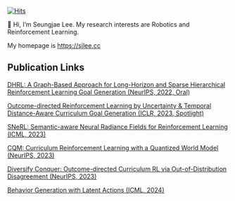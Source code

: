[![Hits](https://hits.seeyoufarm.com/api/count/incr/badge.svg?url=https%3A%2F%2Fgithub.com%2FjayLEE0301&count_bg=%2379C83D&title_bg=%23555555&icon=&icon_color=%23E7E7E7&title=Github&edge_flat=false)](https://hits.seeyoufarm.com)

👋 Hi, I’m Seungjae Lee. 
My research interests are Robotics and Reinforcement Learning.

My homepage is https://sjlee.cc


## Publication Links

[DHRL: A Graph-Based Approach for Long-Horizon and Sparse Hierarchical Reinforcement Learning Goal Generation (NeurIPS, 2022, Oral)](https://arxiv.org/abs/2210.05150)

[Outcome-directed Reinforcement Learning by Uncertainty & Temporal Distance-Aware Curriculum Goal Generation (ICLR, 2023, Spotlight)](https://arxiv.org/abs/2301.11741)

[SNeRL: Semantic-aware Neural Radiance Fields for Reinforcement Learning (ICML, 2023)](https://arxiv.org/abs/2301.11520)

[CQM: Curriculum Reinforcement Learning with a Quantized World Model (NeurIPS, 2023)](https://arxiv.org/abs/2310.17330)

[Diversify Conquer: Outcome-directed Curriculum RL via Out-of-Distribution Disagreement (NeurIPS, 2023)](https://arxiv.org/abs/2310.19261)

[Behavior Generation with Latent Actions (ICML, 2024)](https://arxiv.org/abs/2403.03181)
<!---
jayLEE0301/jayLEE0301 is a ✨ special ✨ repository because its `README.md` (this file) appears on your GitHub profile.
You can click the Preview link to take a look at your changes.
--->
